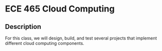 # ECE 465 Cloud Computing

## Description 
For this class, we will design, build, and test several projects that implement different cloud computing components. 